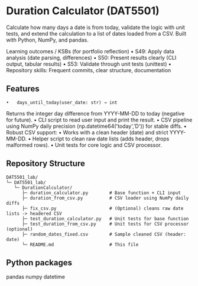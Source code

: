 # Duration Calculator (DAT5501)

Calculate how many days a date is from today, validate the logic with unit tests, and extend the calculation to a list of dates loaded from a CSV. Built with Python, NumPy, and pandas.

Learning outcomes / KSBs (for portfolio reflection)
	•	S49: Apply data analysis (date parsing, differences)
	•	S50: Present results clearly (CLI output, tabular results)
	•	S53: Validate through unit tests (unittest)
	•	Repository skills: Frequent commits, clear structure, documentation

## Features

	•	days_until_today(user_date: str) → int
Returns the integer day difference from YYYY-MM-DD to today (negative for future).
	•	CLI script to read user input and print the result.
	•	CSV pipeline using NumPy daily precision (np.datetime64('today','D')) for stable diffs.
	•	Robust CSV support:
	•	Works with a clean header (date) and strict YYYY-MM-DD.
	•	Helper script to clean raw date lists (adds header, drops malformed rows).
	•	Unit tests for core logic and CSV processor.

## Repository Structure
```
DAT5501_lab/
└─ DAT5501_lab/
   └─ DurationCalculator/
      ├─ duration_calculator.py        # Base function + CLI input
      ├─ duration_from_csv.py          # CSV loader using NumPy daily diffs
      ├─ fix_csv.py                    # (Optional) cleans raw date lists -> headered CSV
      ├─ test_duration_calculator.py   # Unit tests for base function
      ├─ test_duration_from_csv.py     # Unit tests for CSV processor (optional)
      ├─ random_dates_fixed.csv        # Sample cleaned CSV (header: date)
      └─ README.md                     # This file
```

## Python packages

pandas
numpy
datetime



